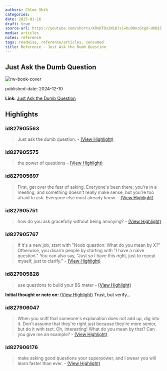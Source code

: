```yaml
---
authors: Chloe Shih
categories:
date: 2025-01-16
draft: true
source-url: https://youtube.com/shorts/KRoKTDs2W18?si=hu9OncGtgd-U6N1C
media: articles
notes: reference
tags: readwise, reference/articles, consumed
title: Reference - Just Ask the Dumb Question
---
```


## Just Ask the Dumb Question

![rw-book-cover](https://i.ytimg.com/vi/KRoKTDs2W18/maxresdefault.jpg?sqp=-oaymwEmCIAKENAF8quKqQMa8AEB-AG2CIACgA-KAgwIABABGFogXShlMA8=&rs=AOn4CLDIiFrsoGATfVvcCVxV8vLvp99QAQ)

published-date: 2024-12-10

**Link:** [Just Ask the Dumb Question](https://youtube.com/shorts/KRoKTDs2W18?si=hu9OncGtgd-U6N1C)

## Highlights

### id827905563

> Just ask the dumb question.
> \- [(View Highlight)](https://read.readwise.io/read/01jfrm3ytkja4jzgyrfwv5ynpv)

### id827905575

> the power of questions
> \- [(View Highlight)](https://read.readwise.io/read/01jfrm4q9kax8x8fgc4859h1fa)

### id827905697

> First, get over the fear of asking. Everyone's been there; you're in a meeting, and something doesn't really make sense, but you're too afraid to ask. Everyone else must already know.
> \- [(View Highlight)](https://read.readwise.io/read/01jfrm5rwhcycjv4v4q33kshyh)

### id827905751

> how do you ask gracefully without being annoying?
> \- [(View Highlight)](https://read.readwise.io/read/01jfrm6qfd2z8dkj11ae6ynb46)

### id827905767

> If it's a new job, start with "Noob question: What do you mean by X?" Otherwise, you disarm people by starting with "I have a naive question." You can also say, "Just so I have this right, just
> to repeat myself, just to clarify."
> \- [(View Highlight)](https://read.readwise.io/read/01jfrm7830qtfcete01ss19b48)

### id827905828

> use questions to build your BS meter
> \- [(View Highlight)](https://read.readwise.io/read/01jfrm88wkgd16xrcts5y48g1v)

**Initial thought or note on:** [(View Highlight)](https://read.readwise.io/read/01jfrm88wkgd16xrcts5y48g1v)
Trust, but verify...

### id827906047

> When you sniff that someone's explanation does not add up, dig into it. Don't assume that they're right just because they're more senior, but do it with tact. Oh, interesting! What do you mean by that? Can you give me an example?
> \- [(View Highlight)](https://read.readwise.io/read/01jfrmaex4f2hb0fspkrvb2m7n)

### id827906176

> make asking good questions your superpower, and I swear you will learn faster than ever.
> \- [(View Highlight)](https://read.readwise.io/read/01jfrmbj20zkkemxamke53fqce)
